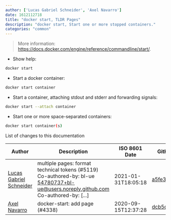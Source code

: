 ```yaml
---
author: ['Lucas Gabriel Schneider', 'Axel Navarro']
date: 1612112718
title: "docker start, TLDR Pages"
description: "docker start, Start one or more stopped containers."
categories: "common"
---
```

> More information: <https://docs.docker.com/engine/reference/commandline/start/>.

- Show help:

```bash
docker start
```

- Start a docker container:

```bash
docker start container
```

- Start a container, attaching stdout and stderr and forwarding signals:

```bash
docker start --attach container
```

- Start one or more space-separated containers:

```bash
docker start container(s)
```
List of changes to this documentation


Author | Description | ISO 8601 Date | GitHub link
------|-----|-----|-----
[Lucas Gabriel Schneider](mailto:casdpa@gmail.com) | multiple pages: format technical tokens (#5119) Co-authored-by: bl-ue <54780737+bl-ue@users.noreply.github.com> Co-authored-by: [...] | 2021-01-31T18:05:18 | [a5fe31bc47ae](https://github.com/tldr-pages/tldr/commit/a5fe31bc47aece3efa5e66b52b3cf384f27d5d72)
[Axel Navarro](mailto:navarroaxel@gmail.com) | docker-start: add page (#4338) | 2020-09-15T12:37:28 | [dcb5d4c54740](https://github.com/tldr-pages/tldr/commit/dcb5d4c54740d99dd9f4aa6c7fc69625da3599ec)

